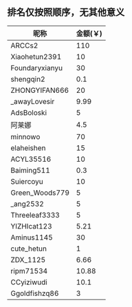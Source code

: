 ## 排名仅按照顺序，无其他意义
|  昵称   | 金额(￥)  |
|  ----  | ----  |
| ARCCs2  | 110 |
| Xiaohetun2391  | 10 |
| Foundaryxianyu  | 30 |
| shengqin2  | 0.1 |
| ZHONGYIFAN666  | 20 |
| _awayLovesir  | 9.99 |
| AdsBoloski  | 5 |
| 阿莱娜  | 4.5 |
| minnowo  | 70 |
| elaheishen  | 15 |
| ACYL35516  | 10 |
| Baiming511  | 0.3 |
| Suiercoyu  | 10 |
| Green_Woods779  | 5 |
| _ang2532  | 5 |
| Threeleaf3333  | 5 |
| YIZHIcat123  | 5.21 |
| Aminus1145  | 30 |
| cute_hetun  | 1 |
| ZDX_1125  | 6.66 |
| ripm71534  | 10.88 |
| CCyiziwudi  | 10.1 |
| Ggoldfishzq86  | 3 |
